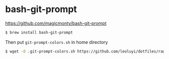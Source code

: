 # bash-git-prompt

https://github.com/magicmonty/bash-git-prompt

```sh
$ brew install bash-git-prompt 
```

Then put `git-prompt-colors.sh` in home directory

```sh
$ wget -O .git-prompt-colors.sh https://github.com/leoluyi/dotfiles/raw/master/bash-git-prompt/git-prompt-colors.sh
```
